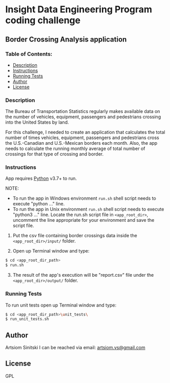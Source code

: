 # Insight Data Engineering Program coding challenge

## Border Crossing Analysis application

### Table of Contents:
* [Description](https://github.com/artsiom-sinitski/Border-Crossing-Analysis#description)
* [Instructions](https://github.com/artsiom-sinitski/Border-Crossing-Analysis#instructions)
* [Running Tests](https://github.com/artsiom-sinitski/Border-Crossing-Analysis#running-tests)
* [Author](https://github.com/artsiom-sinitski/Border-Crossing-Analysis#author)
* [License](https://github.com/artsiom-sinitski/Border-Crossing-Analysis#license)

### Description
The Bureau of Transportation Statistics regularly makes available data on the number of vehicles, equipment, passengers and pedestrians crossing into the United States by land.

For this challenge, I needed to create an application that calculates the total number of times vehicles, equipment, passengers and pedestrians cross the U.S.-Canadian and U.S.-Mexican borders each month. Also, the app needs to calculate the running monthly average of total number of crossings for that type of crossing and border.

### Instructions

App requires [Python](https://www.python.org/downloads/) v3.7+ to run.

NOTE:
- To run the app in Windows environment `run.sh` shell script needs to execute
"python ..." line.
- To run the app in Unix environment `run.sh` shell script needs to execute "python3 ..." line.
Locate the run.sh script file in `<app_root_dir>`, uncomment the line appropriate for your environment and save the script file.

1) Put the csv file containing border crossings data inside the `<app_root_dir>/input/` folder.

2) Open up Terminal window and type:
```sh
$ cd <app_root_dir_path>
$ run.sh
```
3) The result of the app's execution will be "report.csv" file under the `<app_root_dir>/output/` folder.

### Running Tests
To run unit tests open up Terminal window and type:
```sh
$ cd <app_root_dir_path>\unit_tests\
$ run_unit_tests.sh
```

Author
---
Artsiom Sinitski
I can be reached via email: artsiom.vs@gmail.com

License
----
GPL

